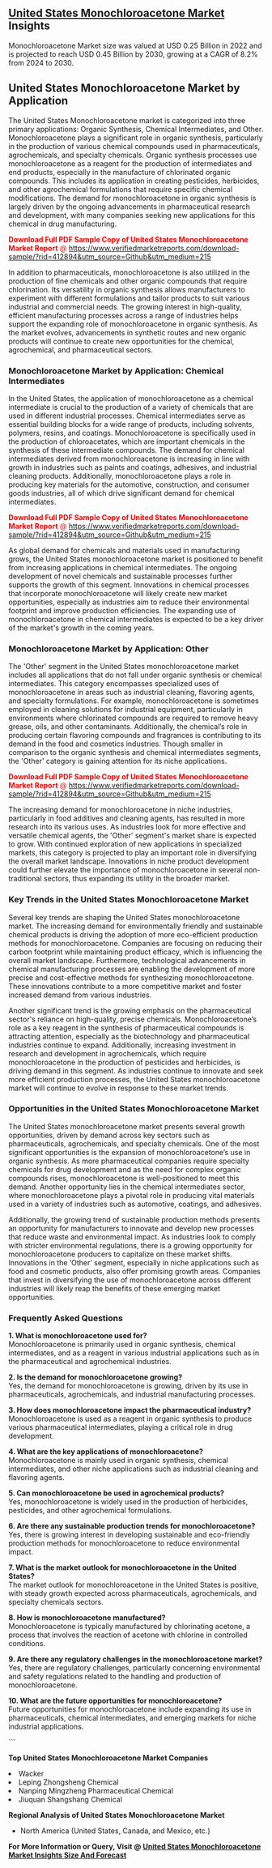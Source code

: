 <h2><a href="https://www.verifiedmarketreports.com/download-sample/?rid=412894&amp;utm_source=Github&amp;utm_medium=215" target="_blank">United States Monochloroacetone Market</a> Insights</h2><p>Monochloroacetone Market size was valued at USD 0.25 Billion in 2022 and is projected to reach USD 0.45 Billion by 2030, growing at a CAGR of 8.2% from 2024 to 2030.</p><p><h2>United States Monochloroacetone Market by Application</h2><p>The United States Monochloroacetone market is categorized into three primary applications: Organic Synthesis, Chemical Intermediates, and Other. Monochloroacetone plays a significant role in organic synthesis, particularly in the production of various chemical compounds used in pharmaceuticals, agrochemicals, and specialty chemicals. Organic synthesis processes use monochloroacetone as a reagent for the production of intermediates and end products, especially in the manufacture of chlorinated organic compounds. This includes its application in creating pesticides, herbicides, and other agrochemical formulations that require specific chemical modifications. The demand for monochloroacetone in organic synthesis is largely driven by the ongoing advancements in pharmaceutical research and development, with many companies seeking new applications for this chemical in drug manufacturing. <br> <p><span class=""><span style="color: #ff0000;"><strong>Download Full PDF Sample Copy of United States Monochloroacetone Market Report</strong> @ </span><a href="https://www.verifiedmarketreports.com/download-sample/?rid=412894&amp;utm_source=Github&amp;utm_medium=215" target="_blank">https://www.verifiedmarketreports.com/download-sample/?rid=412894&amp;utm_source=Github&amp;utm_medium=215</a></span></p></p><p>In addition to pharmaceuticals, monochloroacetone is also utilized in the production of fine chemicals and other organic compounds that require chlorination. Its versatility in organic synthesis allows manufacturers to experiment with different formulations and tailor products to suit various industrial and commercial needs. The growing interest in high-quality, efficient manufacturing processes across a range of industries helps support the expanding role of monochloroacetone in organic synthesis. As the market evolves, advancements in synthetic routes and new organic products will continue to create new opportunities for the chemical, agrochemical, and pharmaceutical sectors.</p><h3>Monochloroacetone Market by Application: Chemical Intermediates</h3><p>In the United States, the application of monochloroacetone as a chemical intermediate is crucial to the production of a variety of chemicals that are used in different industrial processes. Chemical intermediates serve as essential building blocks for a wide range of products, including solvents, polymers, resins, and coatings. Monochloroacetone is specifically used in the production of chloroacetates, which are important chemicals in the synthesis of these intermediate compounds. The demand for chemical intermediates derived from monochloroacetone is increasing in line with growth in industries such as paints and coatings, adhesives, and industrial cleaning products. Additionally, monochloroacetone plays a role in producing key materials for the automotive, construction, and consumer goods industries, all of which drive significant demand for chemical intermediates. <br> <p><span class=""><span style="color: #ff0000;"><strong>Download Full PDF Sample Copy of United States Monochloroacetone Market Report</strong> @ </span><a href="https://www.verifiedmarketreports.com/download-sample/?rid=412894&amp;utm_source=Github&amp;utm_medium=215" target="_blank">https://www.verifiedmarketreports.com/download-sample/?rid=412894&amp;utm_source=Github&amp;utm_medium=215</a></span></p></p><p>As global demand for chemicals and materials used in manufacturing grows, the United States monochloroacetone market is positioned to benefit from increasing applications in chemical intermediates. The ongoing development of novel chemicals and sustainable processes further supports the growth of this segment. Innovations in chemical processes that incorporate monochloroacetone will likely create new market opportunities, especially as industries aim to reduce their environmental footprint and improve production efficiencies. The expanding use of monochloroacetone in chemical intermediates is expected to be a key driver of the market's growth in the coming years.</p><h3>Monochloroacetone Market by Application: Other</h3><p>The 'Other' segment in the United States monochloroacetone market includes all applications that do not fall under organic synthesis or chemical intermediates. This category encompasses specialized uses of monochloroacetone in areas such as industrial cleaning, flavoring agents, and specialty formulations. For example, monochloroacetone is sometimes employed in cleaning solutions for industrial equipment, particularly in environments where chlorinated compounds are required to remove heavy grease, oils, and other contaminants. Additionally, the chemical’s role in producing certain flavoring compounds and fragrances is contributing to its demand in the food and cosmetics industries. Though smaller in comparison to the organic synthesis and chemical intermediates segments, the 'Other' category is gaining attention for its niche applications. <br> <p><span class=""><span style="color: #ff0000;"><strong>Download Full PDF Sample Copy of United States Monochloroacetone Market Report</strong> @ </span><a href="https://www.verifiedmarketreports.com/download-sample/?rid=412894&amp;utm_source=Github&amp;utm_medium=215" target="_blank">https://www.verifiedmarketreports.com/download-sample/?rid=412894&amp;utm_source=Github&amp;utm_medium=215</a></span></p></p><p>The increasing demand for monochloroacetone in niche industries, particularly in food additives and cleaning agents, has resulted in more research into its various uses. As industries look for more effective and versatile chemical agents, the 'Other' segment's market share is expected to grow. With continued exploration of new applications in specialized markets, this category is projected to play an important role in diversifying the overall market landscape. Innovations in niche product development could further elevate the importance of monochloroacetone in several non-traditional sectors, thus expanding its utility in the broader market.</p><h3>Key Trends in the United States Monochloroacetone Market</h3><p>Several key trends are shaping the United States monochloroacetone market. The increasing demand for environmentally friendly and sustainable chemical products is driving the adoption of more eco-efficient production methods for monochloroacetone. Companies are focusing on reducing their carbon footprint while maintaining product efficacy, which is influencing the overall market landscape. Furthermore, technological advancements in chemical manufacturing processes are enabling the development of more precise and cost-effective methods for synthesizing monochloroacetone. These innovations contribute to a more competitive market and foster increased demand from various industries.</p><p>Another significant trend is the growing emphasis on the pharmaceutical sector's reliance on high-quality, precise chemicals. Monochloroacetone’s role as a key reagent in the synthesis of pharmaceutical compounds is attracting attention, especially as the biotechnology and pharmaceutical industries continue to expand. Additionally, increasing investment in research and development in agrochemicals, which require monochloroacetone in the production of pesticides and herbicides, is driving demand in this segment. As industries continue to innovate and seek more efficient production processes, the United States monochloroacetone market will continue to evolve in response to these market trends.</p><h3>Opportunities in the United States Monochloroacetone Market</h3><p>The United States monochloroacetone market presents several growth opportunities, driven by demand across key sectors such as pharmaceuticals, agrochemicals, and specialty chemicals. One of the most significant opportunities is the expansion of monochloroacetone’s use in organic synthesis. As more pharmaceutical companies require specialty chemicals for drug development and as the need for complex organic compounds rises, monochloroacetone is well-positioned to meet this demand. Another opportunity lies in the chemical intermediates sector, where monochloroacetone plays a pivotal role in producing vital materials used in a variety of industries such as automotive, coatings, and adhesives.</p><p>Additionally, the growing trend of sustainable production methods presents an opportunity for manufacturers to innovate and develop new processes that reduce waste and environmental impact. As industries look to comply with stricter environmental regulations, there is a growing opportunity for monochloroacetone producers to capitalize on these market shifts. Innovations in the ‘Other’ segment, especially in niche applications such as food and cosmetic products, also offer promising growth areas. Companies that invest in diversifying the use of monochloroacetone across different industries will likely reap the benefits of these emerging market opportunities.</p><h3>Frequently Asked Questions</h3><p><strong>1. What is monochloroacetone used for?</strong><br> Monochloroacetone is primarily used in organic synthesis, chemical intermediates, and as a reagent in various industrial applications such as in the pharmaceutical and agrochemical industries.</p><p><strong>2. Is the demand for monochloroacetone growing?</strong><br> Yes, the demand for monochloroacetone is growing, driven by its use in pharmaceuticals, agrochemicals, and industrial manufacturing processes.</p><p><strong>3. How does monochloroacetone impact the pharmaceutical industry?</strong><br> Monochloroacetone is used as a reagent in organic synthesis to produce various pharmaceutical intermediates, playing a critical role in drug development.</p><p><strong>4. What are the key applications of monochloroacetone?</strong><br> Monochloroacetone is mainly used in organic synthesis, chemical intermediates, and other niche applications such as industrial cleaning and flavoring agents.</p><p><strong>5. Can monochloroacetone be used in agrochemical products?</strong><br> Yes, monochloroacetone is widely used in the production of herbicides, pesticides, and other agrochemical formulations.</p><p><strong>6. Are there any sustainable production trends for monochloroacetone?</strong><br> Yes, there is growing interest in developing sustainable and eco-friendly production methods for monochloroacetone to reduce environmental impact.</p><p><strong>7. What is the market outlook for monochloroacetone in the United States?</strong><br> The market outlook for monochloroacetone in the United States is positive, with steady growth expected across pharmaceuticals, agrochemicals, and specialty chemicals sectors.</p><p><strong>8. How is monochloroacetone manufactured?</strong><br> Monochloroacetone is typically manufactured by chlorinating acetone, a process that involves the reaction of acetone with chlorine in controlled conditions.</p><p><strong>9. Are there any regulatory challenges in the monochloroacetone market?</strong><br> Yes, there are regulatory challenges, particularly concerning environmental and safety regulations related to the handling and production of monochloroacetone.</p><p><strong>10. What are the future opportunities for monochloroacetone?</strong><br> Future opportunities for monochloroacetone include expanding its use in pharmaceuticals, chemical intermediates, and emerging markets for niche industrial applications.</p>```</p><p><strong>Top United States Monochloroacetone Market Companies</strong></p><div data-test-id=""><p><li>Wacker</li><li> Leping Zhongsheng Chemical</li><li> Nanping Mingzheng Pharmaceutical Chemical</li><li> Jiuquan Shangshang Chemical</li></p><div><strong>Regional Analysis of&nbsp;United States Monochloroacetone Market</strong></div><ul><li dir="ltr"><p dir="ltr">North America&nbsp;(United States, Canada, and Mexico, etc.)</p></li></ul><p><strong>For More Information or Query, Visit @&nbsp;</strong><strong><a href="https://www.verifiedmarketreports.com/product/monochloroacetone-market/?utm_source=Github&amp;utm_medium=215" target="_blank">United States Monochloroacetone Market Insights Size And Forecast</a></strong></p></div>
